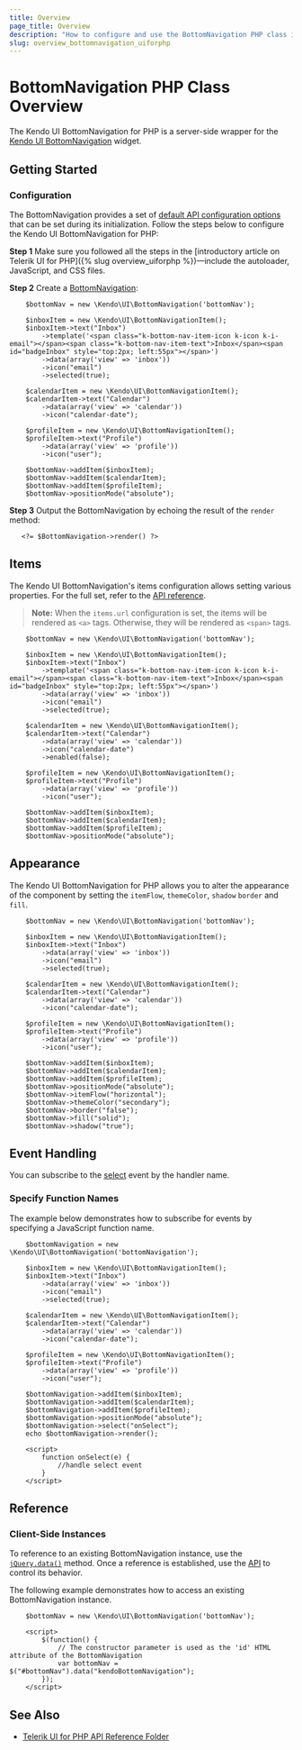```yaml
---
title: Overview
page_title: Overview
description: "How to configure and use the BottomNavigation PHP class in Kendo UI."
slug: overview_bottomnavigation_uiforphp
---
```


# BottomNavigation PHP Class Overview

The Kendo UI BottomNavigation for PHP is a server-side wrapper for the [Kendo UI BottomNavigation](https://demos.telerik.com/kendo-ui/bottomnavigation/index) widget.

## Getting Started

### Configuration

The BottomNavigation provides a set of [default API configuration options](/api/php/Kendo/UI/BottomNavigation) that can be set during its initialization. Follow the steps below to configure the Kendo UI BottomNavigation for PHP:

**Step 1** Make sure you followed all the steps in the [introductory article on Telerik UI for PHP]({% slug overview_uiforphp %})&mdash;include the autoloader, JavaScript, and CSS files.

**Step 2** Create a [BottomNavigation](/api/php/Kendo/UI/BottomNavigation):
    
        $bottomNav = new \Kendo\UI\BottomNavigation('bottomNav');

        $inboxItem = new \Kendo\UI\BottomNavigationItem();
        $inboxItem->text("Inbox")
            ->template('<span class="k-bottom-nav-item-icon k-icon k-i-email"></span><span class="k-bottom-nav-item-text">Inbox</span><span id="badgeInbox" style="top:2px; left:55px"></span>')
            ->data(array('view' => 'inbox'))
            ->icon("email")
            ->selected(true);

        $calendarItem = new \Kendo\UI\BottomNavigationItem();
        $calendarItem->text("Calendar")
            ->data(array('view' => 'calendar'))
            ->icon("calendar-date");

        $profileItem = new \Kendo\UI\BottomNavigationItem();
        $profileItem->text("Profile")
            ->data(array('view' => 'profile'))
            ->icon("user");

        $bottomNav->addItem($inboxItem);
        $bottomNav->addItem($calendarItem);
        $bottomNav->addItem($profileItem);
        $bottomNav->positionMode("absolute");


**Step 3** Output the BottomNavigation by echoing the result of the `render` method:

       <?= $BottomNavigation->render() ?>

## Items

The Kendo UI BottomNavigation's items configuration allows setting various properties. For the full set, refer to the [API reference](api/javascript/ui/bottomnavigation/configuration/items). 

> **Note:** When the `items.url` configuration is set, the items will be rendered as `<a>` tags. Otherwise, they will be rendered as `<span>` tags.

        $bottomNav = new \Kendo\UI\BottomNavigation('bottomNav');

        $inboxItem = new \Kendo\UI\BottomNavigationItem();
        $inboxItem->text("Inbox")
            ->template('<span class="k-bottom-nav-item-icon k-icon k-i-email"></span><span class="k-bottom-nav-item-text">Inbox</span><span id="badgeInbox" style="top:2px; left:55px"></span>')
            ->data(array('view' => 'inbox'))
            ->icon("email")
            ->selected(true);

        $calendarItem = new \Kendo\UI\BottomNavigationItem();
        $calendarItem->text("Calendar")
            ->data(array('view' => 'calendar'))
            ->icon("calendar-date")
            ->enabled(false);

        $profileItem = new \Kendo\UI\BottomNavigationItem();
        $profileItem->text("Profile")
            ->data(array('view' => 'profile'))
            ->icon("user");

        $bottomNav->addItem($inboxItem);
        $bottomNav->addItem($calendarItem);
        $bottomNav->addItem($profileItem);
        $bottomNav->positionMode("absolute");

## Appearance

The Kendo UI BottomNavigation for PHP allows you to alter the appearance of the component by setting the `itemFlow`, `themeColor`, `shadow` `border` and `fill`. 

        $bottomNav = new \Kendo\UI\BottomNavigation('bottomNav');

        $inboxItem = new \Kendo\UI\BottomNavigationItem();
        $inboxItem->text("Inbox")           
            ->data(array('view' => 'inbox'))
            ->icon("email")
            ->selected(true);

        $calendarItem = new \Kendo\UI\BottomNavigationItem();
        $calendarItem->text("Calendar")
            ->data(array('view' => 'calendar'))
            ->icon("calendar-date");

        $profileItem = new \Kendo\UI\BottomNavigationItem();
        $profileItem->text("Profile")
            ->data(array('view' => 'profile'))
            ->icon("user");

        $bottomNav->addItem($inboxItem);
        $bottomNav->addItem($calendarItem);
        $bottomNav->addItem($profileItem);
        $bottomNav->positionMode("absolute");
        $bottomNav->itemFlow("horizontal");
        $bottomNav->themeColor("secondary");
        $bottomNav->border("false");
        $bottomNav->fill("solid");
        $bottomNav->shadow("true");

## Event Handling

You can subscribe to the [select](/api/javascript/ui/bottomnavigation/events/select) event by the handler name. 

### Specify Function Names

The example below demonstrates how to subscribe for events by specifying a JavaScript function name.

        $bottomNavigation = new \Kendo\UI\BottomNavigation('bottomNavigation');

        $inboxItem = new \Kendo\UI\BottomNavigationItem();
        $inboxItem->text("Inbox")
            ->data(array('view' => 'inbox'))
            ->icon("email")
            ->selected(true);

        $calendarItem = new \Kendo\UI\BottomNavigationItem();
        $calendarItem->text("Calendar")
            ->data(array('view' => 'calendar'))
            ->icon("calendar-date");

        $profileItem = new \Kendo\UI\BottomNavigationItem();
        $profileItem->text("Profile")
            ->data(array('view' => 'profile'))
            ->icon("user");

        $bottomNavigation->addItem($inboxItem);
        $bottomNavigation->addItem($calendarItem);
        $bottomNavigation->addItem($profileItem);
        $bottomNavigation->positionMode("absolute");
        $bottomNavigation->select("onSelect");
        echo $bottomNavigation->render();

        <script>
            function onSelect(e) {
                //handle select event
            }
        </script>

## Reference

### Client-Side Instances

To reference to an existing BottomNavigation instance, use the [`jQuery.data()`](https://api.jquery.com/jQuery.data/) method. Once a reference is established, use the [API](/api/javascript/ui/BottomNavigation) to control its behavior.

The following example demonstrates how to access an existing BottomNavigation instance.

        $bottomNav = new \Kendo\UI\BottomNavigation('bottomNav');

        <script>
            $(function() {
                // The constructor parameter is used as the 'id' HTML attribute of the BottomNavigation
                var bottomNav = $("#bottomNav").data("kendoBottomNavigation");
            });
        </script>

## See Also

* [Telerik UI for PHP API Reference Folder](/api/php/Kendo/UI/BottomNavigation)

